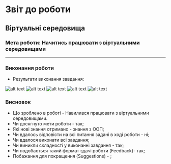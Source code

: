 # Звіт до роботи
## Віртуальні середовища
### Мета роботи: Начитись працювати з віртуальними середовищами
---
### Виконання роботи
- Результати виконання завдання:

![alt text](https://github.com/stasik1435/oop/raw/master/lab_4/src/1.jpg)
![alt text](https://github.com/stasik1435/oop/raw/master/lab_4/src/2.jpg)
![alt text](https://github.com/stasik1435/oop/raw/master/lab_4/src/3.jpg)
![alt text](https://github.com/stasik1435/oop/raw/master/lab_4/src/4.jpg)
![alt text](https://github.com/stasik1435/oop/raw/master/lab_4/src/5.jpg)



### Висновок
- Що зроблено в роботі - Навилився працювати з віртуальними середовищами.
- Чи досягнуто мети роботи - так;
- Які нові знання отримано - знання з ООП;
- Чи вдалось відповісти на всі питання задані в ході роботи - ні;
- Чи вдалося виконати всі завдання;
- Чи виникли складності у виконанні завдання - так;
- Чи подобається такий формат здачі роботи (Feedback)- так;
- Побажання для покращення (Suggestions) - ;